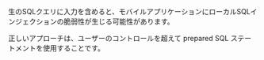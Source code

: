 
生のSQLクエリに入力を含めると、モバイルアプリケーションにローカルSQLインジェクションの脆弱性が生じる可能性があります。

正しいアプローチは、ユーザーのコントロールを超えて prepared SQL ステートメントを使用することです。

